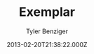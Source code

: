 ---
title: Exemplar
github: 'https://github.com/tybenz/exemplar'
demo: 'http://tybenz.github.io/exemplar/'
author: Tyler Benziger
ssg:
  - Jekyll
cms:
  - No Cms
date: 2013-02-20T21:38:22.000Z
github_branch: master
description: Jekyll site template
stale: true
---
